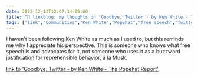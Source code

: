 ```yaml
---
date: 2022-12-13T12:07:14-05:00
title: "🔗 linkblog: my thoughts on 'Goodbye, Twitter - by Ken White - The Popehat Report'"
tags: ["link","Communities","Ken White","Popehat","free speech","Twitter","Elon Musk"]
---
```

I haven't been following Ken White as much as I used to, but this reminds me why I appreciate his perspective. This is someone who knows what free speech is and advocates for it, not someone who uses it as a buzzword justification for reprehensible behavior, à la Musk.  
 

[link to 'Goodbye, Twitter - by Ken White - The Popehat Report'](https://popehat.substack.com/p/goodbye-twitter)
